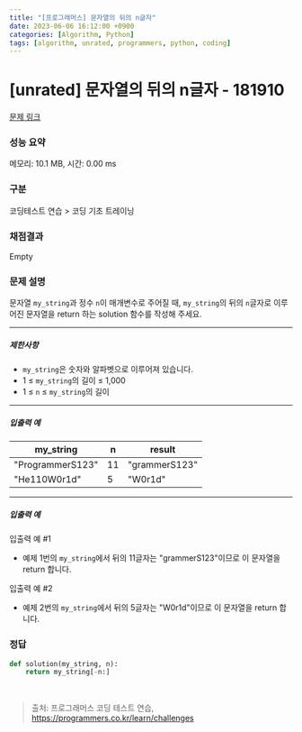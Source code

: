 ```yaml
---
title: "[프로그래머스] 문자열의 뒤의 n글자"
date: 2023-06-06 16:12:00 +0900
categories: [Algorithm, Python]
tags: [algorithm, unrated, programmers, python, coding]
---
```


# [unrated] 문자열의 뒤의 n글자 - 181910

[문제 링크](https://school.programmers.co.kr/learn/courses/30/lessons/181910)

### 성능 요약

메모리: 10.1 MB, 시간: 0.00 ms

### 구분

코딩테스트 연습 > 코딩 기초 트레이닝

### 채점결과

Empty

### 문제 설명

<p>문자열 <code>my_string</code>과 정수 <code>n</code>이 매개변수로 주어질 때, <code>my_string</code>의 뒤의 <code>n</code>글자로 이루어진 문자열을 return 하는 solution 함수를 작성해 주세요.</p>

<hr>

<h5>제한사항</h5>

<ul>
<li><code>my_string</code>은 숫자와 알파벳으로 이루어져 있습니다.</li>
<li>1 ≤ <code>my_string</code>의 길이 ≤ 1,000</li>
<li>1 ≤ <code>n</code> ≤ <code>my_string</code>의 길이</li>
</ul>

<hr>

<h5>입출력 예</h5>

| my_string        | n  | result        |
|------------------|----|---------------|
| "ProgrammerS123" | 11 | "grammerS123" |
| "He110W0r1d"     | 5  | "W0r1d"       |

<hr>

<h5>입출력 예</h5>

<p>입출력 예 #1</p>

<ul>
<li>예제 1번의 <code>my_string</code>에서 뒤의 11글자는 "grammerS123"이므로 이 문자열을 return 합니다.</li>
</ul>

<p>입출력 예 #2</p>

<ul>
<li>예제 2번의 <code>my_string</code>에서 뒤의 5글자는 "W0r1d"이므로 이 문자열을 return 합니다.</li>
</ul>

### 정답

```python
def solution(my_string, n):
    return my_string[-n:]
```

<br>

> 출처: 프로그래머스 코딩 테스트 연습, https://programmers.co.kr/learn/challenges
